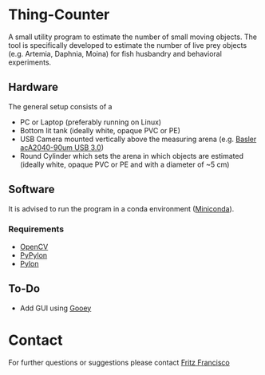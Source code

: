 # Thing-Counter
A small utility program to estimate the number of small moving objects. The tool is specifically developed to estimate the number of live prey objects (e.g. Artemia, Daphnia, Moina) for fish husbandry and behavioral experiments.  

## Hardware
The general setup consists of a
- PC or Laptop (preferably running on Linux)
- Bottom lit tank (ideally white, opaque PVC or PE)
- USB Camera mounted vertically above the measuring arena (e.g. [Basler acA2040-90um USB 3.0](https://www.baslerweb.com/de/produkte/kameras/flaechenkameras/ace/aca2040-90um/))
- Round Cylinder which sets the arena in which objects are estimated (ideally white, opaque PVC or PE and with a diameter of ~5 cm)

## Software
It is advised to run the program in a conda environment ([Miniconda](https://docs.conda.io/en/latest/miniconda.html)). 

### Requirements
- [OpenCV](https://opencv.org/)
- [PyPylon](https://github.com/basler/pypylon)
- [Pylon](https://www.baslerweb.com/de/produkte/basler-pylon-camera-software-suite/)

## To-Do
- Add GUI using [Gooey](https://github.com/chriskiehl/Gooey)

# Contact
For further questions or suggestions please contact [Fritz Francisco](mailto:fritz.a.francisco@gmail.com) 
